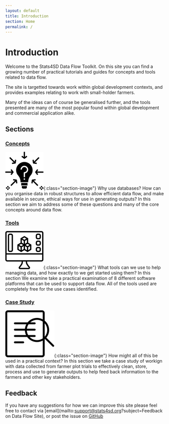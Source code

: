 ```yaml
---
layout: default
title: Introduction
section: Home
permalink: /
---
```


# Introduction

Welcome to the Stats4SD Data Flow Toolkit. On this site you can find a growing number of practical tutorials and guides for concepts and tools related to data flow.

The site is targetted towards work within global development contexts, and provides examples relating to work with small-holder farmers.

Many of the ideas can of course be generalised further, and the tools presented are many of the most popular found within global development and commercial application alike.

## Sections

### <a href="{{ '/concepts' | relative_url }}">Concepts</a>

![image](/assets/images/concepts.svg){:class="section-image"}
Why use databases? How can you organise data in robust structures to allow efficient data flow, and make available in secure, ethical ways for use in generating outputs? In this section we aim to address some of these questions and many of the core concepts around data flow.

### <a href="{{ '/tools' | relative_url }}">Tools</a>

![image](/assets/images/tools.svg){:class="section-image"}
What tools can we use to help managing data, and how exactly to we get started using them? In this section We examine take a practical examination of 8 different software platforms that can be used to support data flow. All of the tools used are completely free for the use cases identified.

### <a href="{{ '/case-study/farmer-plot-trials' | relative_url }}">Case Study</a>

![image](/assets/images/case-study.svg){:class="section-image"}
How might all of this be used in a practical context? In this section we take a case study of workign with data collected from farmer plot trials to effectively clean, store, process and use to generate outputs to help feed back information to the farmers and other key stakeholders.

## Feedback

If you have any suggestions for how we can improve this site please feel free to contact via [email](mailto:support@stats4sd.org?subject=Feedback on Data Flow Site), or post the issue on [GitHub](https://github.com/stats4sd/Installation-Guides/issues/new)
